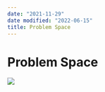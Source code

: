 ```yaml
---
date: "2021-11-29"
date modified: "2022-06-15"
title: Problem Space
---
```


# Problem Space
![](https://i.imgur.com/LElNZMJ.png)
